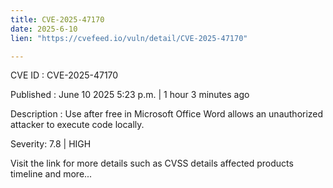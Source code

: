 ```yaml
---
title: CVE-2025-47170
date: 2025-6-10
lien: "https://cvefeed.io/vuln/detail/CVE-2025-47170"

---
```


CVE ID : CVE-2025-47170

Published :  June 10
2025
5:23 p.m. | 1 hour
3 minutes ago

Description : Use after free in Microsoft Office Word allows an unauthorized attacker to execute code locally.

Severity: 7.8 | HIGH

Visit the link for more details
such as CVSS details
affected products
timeline
and more...
